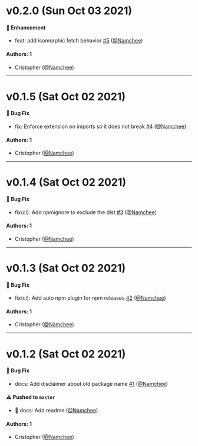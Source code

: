 # v0.2.0 (Sun Oct 03 2021)

#### 🚀 Enhancement

- feat: add isomorphic fetch behavior [#5](https://github.com/Namchee/favify/pull/5) ([@Namchee](https://github.com/Namchee))

#### Authors: 1

- Cristopher ([@Namchee](https://github.com/Namchee))

---

# v0.1.5 (Sat Oct 02 2021)

#### 🐛 Bug Fix

- fix: Enforce extension on imports so it does not break [#4](https://github.com/Namchee/favify/pull/4) ([@Namchee](https://github.com/Namchee))

#### Authors: 1

- Cristopher ([@Namchee](https://github.com/Namchee))

---

# v0.1.4 (Sat Oct 02 2021)

#### 🐛 Bug Fix

- fix(ci): Add npmignore to exclude the dist [#3](https://github.com/Namchee/favify/pull/3) ([@Namchee](https://github.com/Namchee))

#### Authors: 1

- Cristopher ([@Namchee](https://github.com/Namchee))

---

# v0.1.3 (Sat Oct 02 2021)

#### 🐛 Bug Fix

- fix(ci): Add auto npm plugin for npm releases [#2](https://github.com/Namchee/favify/pull/2) ([@Namchee](https://github.com/Namchee))

#### Authors: 1

- Cristopher ([@Namchee](https://github.com/Namchee))

---

# v0.1.2 (Sat Oct 02 2021)

#### 🐛 Bug Fix

- docs: Add disclaimer about old package name [#1](https://github.com/Namchee/favify/pull/1) ([@Namchee](https://github.com/Namchee))

#### ⚠️ Pushed to `master`

- :memo: docs: Add readme ([@Namchee](https://github.com/Namchee))

#### Authors: 1

- Cristopher ([@Namchee](https://github.com/Namchee))
